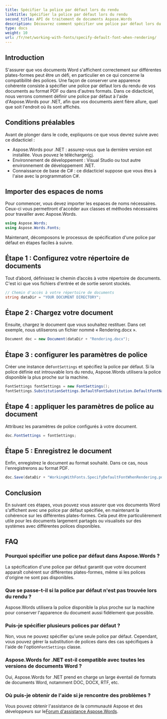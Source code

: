 ```yaml
---
title: Spécifier la police par défaut lors du rendu
linktitle: Spécifier la police par défaut lors du rendu
second_title: API de traitement de documents Aspose.Words
description: Découvrez comment spécifier une police par défaut lors du rendu de documents Word à l'aide d'Aspose.Words for .NET. Garantissez une apparence cohérente des documents sur toutes les plateformes.
type: docs
weight: 10
url: /fr/net/working-with-fonts/specify-default-font-when-rendering/
---
```

## Introduction

S'assurer que vos documents Word s'affichent correctement sur différentes plates-formes peut être un défi, en particulier en ce qui concerne la compatibilité des polices. Une façon de conserver une apparence cohérente consiste à spécifier une police par défaut lors du rendu de vos documents au format PDF ou dans d'autres formats. Dans ce didacticiel, nous verrons comment définir une police par défaut à l'aide d'Aspose.Words pour .NET, afin que vos documents aient fière allure, quel que soit l'endroit où ils sont affichés.

## Conditions préalables

Avant de plonger dans le code, expliquons ce que vous devrez suivre avec ce didacticiel :

- Aspose.Words pour .NET : assurez-vous que la dernière version est installée. Vous pouvez le télécharger[ici](https://releases.aspose.com/words/net/).
- Environnement de développement : Visual Studio ou tout autre environnement de développement .NET.
- Connaissance de base de C# : ce didacticiel suppose que vous êtes à l'aise avec la programmation C#.

## Importer des espaces de noms

Pour commencer, vous devez importer les espaces de noms nécessaires. Ceux-ci vous permettront d'accéder aux classes et méthodes nécessaires pour travailler avec Aspose.Words.

```csharp
using Aspose.Words;
using Aspose.Words.Fonts;
```

Maintenant, décomposons le processus de spécification d'une police par défaut en étapes faciles à suivre.

## Étape 1 : Configurez votre répertoire de documents

Tout d’abord, définissez le chemin d’accès à votre répertoire de documents. C'est ici que vos fichiers d'entrée et de sortie seront stockés.

```csharp
// Chemin d'accès à votre répertoire de documents
string dataDir = "YOUR DOCUMENT DIRECTORY";
```

## Étape 2 : Chargez votre document

Ensuite, chargez le document que vous souhaitez restituer. Dans cet exemple, nous utiliserons un fichier nommé « Rendering.docx ».

```csharp
Document doc = new Document(dataDir + "Rendering.docx");
```

## Étape 3 : configurer les paramètres de police

 Créer une instance de`FontSettings` et spécifiez la police par défaut. Si la police définie est introuvable lors du rendu, Aspose.Words utilisera la police disponible la plus proche sur la machine.

```csharp
FontSettings fontSettings = new FontSettings();
fontSettings.SubstitutionSettings.DefaultFontSubstitution.DefaultFontName = "Arial Unicode MS";
```

## Étape 4 : appliquer les paramètres de police au document

Attribuez les paramètres de police configurés à votre document.

```csharp
doc.FontSettings = fontSettings;
```

## Étape 5 : Enregistrez le document

Enfin, enregistrez le document au format souhaité. Dans ce cas, nous l'enregistrerons au format PDF.

```csharp
doc.Save(dataDir + "WorkingWithFonts.SpecifyDefaultFontWhenRendering.pdf");
```

## Conclusion

En suivant ces étapes, vous pouvez vous assurer que vos documents Word s'affichent avec une police par défaut spécifiée, en maintenant la cohérence sur les différentes plates-formes. Cela peut être particulièrement utile pour les documents largement partagés ou visualisés sur des systèmes avec différentes polices disponibles.


## FAQ

### Pourquoi spécifier une police par défaut dans Aspose.Words ?
La spécification d'une police par défaut garantit que votre document apparaît cohérent sur différentes plates-formes, même si les polices d'origine ne sont pas disponibles.

### Que se passe-t-il si la police par défaut n'est pas trouvée lors du rendu ?
Aspose.Words utilisera la police disponible la plus proche sur la machine pour conserver l'apparence du document aussi fidèlement que possible.

### Puis-je spécifier plusieurs polices par défaut ?
 Non, vous ne pouvez spécifier qu'une seule police par défaut. Cependant, vous pouvez gérer la substitution de polices dans des cas spécifiques à l'aide de l'option`FontSettings` classe.

### Aspose.Words for .NET est-il compatible avec toutes les versions de documents Word ?
Oui, Aspose.Words for .NET prend en charge un large éventail de formats de documents Word, notamment DOC, DOCX, RTF, etc.

### Où puis-je obtenir de l'aide si je rencontre des problèmes ?
 Vous pouvez obtenir l'assistance de la communauté Aspose et des développeurs sur le[Forum d'assistance Aspose.Words](https://forum.aspose.com/c/words/8).